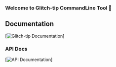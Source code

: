 ### Welcome to Glitch-tip CommandLine Tool 👋

## Documentation

[![Glitch-tip Documentation](https://glitchtip.com/documentation/install)]

### API Docs

[![API Documentation](https://app.glitchtip.com/docs/)]


